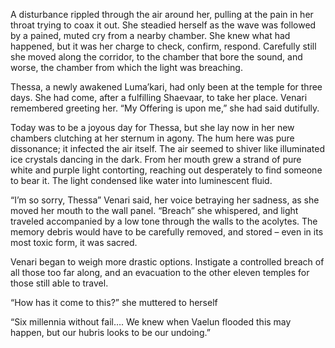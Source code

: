 A disturbance rippled through the air around her, pulling at the pain in her throat trying to coax it out. She steadied herself as the wave was followed by a pained, muted cry from a nearby chamber. She knew what had happened, but it was her charge to check, confirm, respond. Carefully still she moved along the corridor, to the chamber that bore the sound, and worse, the chamber from which the light was breaching.

Thessa, a newly awakened Luma’kari, had only been at the temple for three days. She had come, after a fulfilling Shaevaar, to take her place. Venari remembered greeting her. “My Offering is upon me,” she had said dutifully.

Today was to be a joyous day for Thessa, but she lay now in her new chambers clutching at her sternum in agony. The hum here was pure dissonance; it infected the air itself. The air seemed to shiver like illuminated ice crystals dancing in the dark. From her mouth grew a strand of pure white and purple light contorting, reaching out desperately to find someone to bear it. The light condensed like water into luminescent fluid.

“I’m so sorry, Thessa” Venari said, her voice betraying her sadness, as she moved her mouth to the wall panel. “Breach” she whispered, and light traveled accompanied by a low tone through the walls to the acolytes. The memory debris would have to be carefully removed, and stored – even in its most toxic form, it was sacred.

Venari began to weigh more drastic options. Instigate a controlled breach of all those too far along, and an evacuation to the other eleven temples for those still able to travel.

“How has it come to this?” she muttered to herself

“Six millennia without fail…. We knew when Vaelun flooded this may happen, but our hubris looks to be our undoing.”

